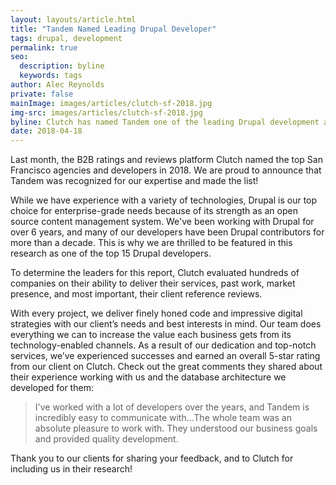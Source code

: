```yaml
---
layout: layouts/article.html
title: "Tandem Named Leading Drupal Developer"
tags: drupal, development
permalink: true
seo:
  description: byline
  keywords: tags
author: Alec Reynolds
private: false
mainImage: images/articles/clutch-sf-2018.jpg
img-src: images/articles/clutch-sf-2018.jpg
byline: Clutch has named Tandem one of the leading Drupal development agencies in SF for 2018.
date: 2018-04-18
---
```


Last month, the B2B ratings and reviews platform Clutch named the top San Francisco agencies and developers in 2018. We are proud to announce that Tandem was recognized for our expertise and made the list!

While we have experience with a variety of technologies, Drupal is our top choice for enterprise-grade needs because of its strength as an open source content management system. We've been working with Drupal for over 6 years, and many of our developers have been Drupal contributors for more than a decade. This is why we are thrilled to be featured in this research as one of the top 15 Drupal developers.

To determine the leaders for this report, Clutch evaluated hundreds of companies on their ability to deliver their services, past work, market presence, and most important, their client reference reviews.

With every project, we deliver finely honed code and impressive digital strategies with our client’s needs and best interests in mind. Our team does everything we can to increase the value each business gets from its technology-enabled channels. As a result of our dedication and top-notch services, we’ve experienced successes and earned an overall 5-star rating from our client on Clutch. Check out the great comments they shared about their experience working with us and the database architecture we developed for them:

> I've worked with a lot of developers over the years, and Tandem is incredibly easy to communicate with...The whole team was an absolute pleasure to work with. They understood our business goals and provided quality development.

Thank you to our clients for sharing your feedback, and to Clutch for including us in their research!
